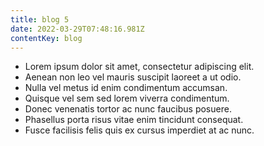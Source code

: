 ```yaml
---
title: blog 5
date: 2022-03-29T07:48:16.981Z
contentKey: blog
---
```



* Lorem ipsum dolor sit amet, consectetur adipiscing elit.
* Aenean non leo vel mauris suscipit laoreet a ut odio.
* Nulla vel metus id enim condimentum accumsan.
* Quisque vel sem sed lorem viverra condimentum.
* Donec venenatis tortor ac nunc faucibus posuere.
* Phasellus porta risus vitae enim tincidunt consequat.
* Fusce facilisis felis quis ex cursus imperdiet at ac nunc.

